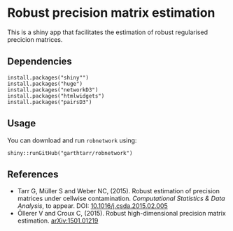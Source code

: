# Robust precision matrix estimation

This is a shiny app that facilitates the estimation of robust regularised precicion matrices.

## Dependencies

```
install.packages("shiny"")
install.packages("huge")
install.packages("networkD3")
install.packages("htmlwidgets")
install.packages("pairsD3")
```

## Usage

You can download and run `robnetwork` using:

```
shiny::runGitHub("garthtarr/robnetwork")
```

## References

- Tarr G, Müller S and Weber NC, (2015). Robust estimation of precision matrices under cellwise contamination. *Computational Statistics & Data Analysis*, to appear. DOI: [10.1016/j.csda.2015.02.005](http://dx.doi.org/10.1016/j.csda.2015.02.005)
- Öllerer V and Croux C, (2015). Robust high-dimensional precision matrix estimation. [arXiv:1501.01219](http://arxiv.org/abs/1501.01219v1)


